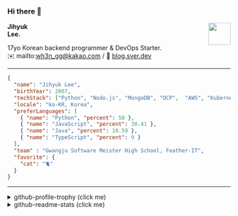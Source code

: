 ### Hi there 👋
<img src="https://github.githubassets.com/images/mona-loading-default.gif" width="50px" align="right">
</a>

**Jihyuk\
Lee.**

17yo Korean backend programmer & DevOps Starter.\
✉️ mailto:wh3n_gg@kakao.com
/ 
🔗 [blog.sver.dev](https://blog.sver.dev)

---

```json
{
  "name": "Jihyuk Lee",
  "birthYear": 2007,
  "techStack": ["Python", "Node.js", "MongoDB", "OCP",  "AWS", "Kubernetes"],
  "locale": "ko-KR, Korea",
  "preferLanguages": [
    { "name": "Python", "percent": 50 },
    { "name": "JavaScript", "percent": 30.41 },
    { "name": "Java", "percent": 10.59 },
    { "name": "TypeScript", "percent": 9 }
  ],
  "team" : "Gwangju Software Meister High School, Feather-IT",
  "favorite": {
    "cat": "🐈"
  }
}
```
---
<details>
  <summary>github-profile-trophy (click me)</summary>
  
![](https://github-profile-trophy.vercel.app/?username=sverdev&row=1&column=8&theme=nord)
  
</details>
<details>
  <summary>github-readme-stats (click me)</summary>
  
<!--START_SECTION:waka-->
![Code Time](http://img.shields.io/badge/Code%20Time-222%20hrs%2053%20mins-blue)

![Lines of code](https://img.shields.io/badge/%EC%A0%80%EB%8A%94%20%EC%97%AC%ED%83%9C%EA%B9%8C%EC%A7%80%20-158.8%20thousand%20%EC%A4%84%EC%9D%98%20%EC%BD%94%EB%93%9C%EB%A5%BC%20%EC%9E%91%EC%84%B1%ED%96%88%EC%96%B4%EC%9A%94.-blue)

**저는 저녁형 인간이에요. 🦉** 

```text
🌞 아침                     42 commits          ███░░░░░░░░░░░░░░░░░░░░░░   11.86 % 
🌆 낮　                     91 commits          ██████░░░░░░░░░░░░░░░░░░░   25.71 % 
🌃 저녁                     158 commits         ███████████░░░░░░░░░░░░░░   44.63 % 
🌙 밤　                     63 commits          ████░░░░░░░░░░░░░░░░░░░░░   17.80 % 
```


📊 **저는 이번주를 이렇게 시간을 보냈어요.** 

```text
🕑︎ Timezone: Asia/Seoul

💬 프로그래밍 언어들: 
TypeScript               3 hrs 54 mins       ███████████░░░░░░░░░░░░░░   44.58 % 
JavaScript               3 hrs 25 mins       ██████████░░░░░░░░░░░░░░░   38.97 % 
Python                   38 mins             ██░░░░░░░░░░░░░░░░░░░░░░░   07.37 % 
Java                     27 mins             █░░░░░░░░░░░░░░░░░░░░░░░░   05.30 % 
CSS                      10 mins             █░░░░░░░░░░░░░░░░░░░░░░░░   02.03 % 

🔥 에디터들: 
VS Code                  8 hrs 10 mins       ███████████████████████░░   93.13 % 
IntelliJ                 36 mins             ██░░░░░░░░░░░░░░░░░░░░░░░   06.87 % 

💻 운영 체제들: 
Windows                  8 hrs 46 mins       █████████████████████████   100.00 % 
```


 Last Updated on 06/01/2024 18:37:37 UTC
<!--END_SECTION:waka-->

</details>

</div>

